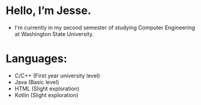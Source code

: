 # Hello, I’m Jesse.
- I'm currently in my second semester of studying Computer Engineering at Washington State University.
# Languages: 
- C/C++ (First year university level)
- Java (Basic level)
- HTML (Slight exploration) 
- Kotlin (Slight exploration)

<!---
JW-934/JW-934 is a ✨ special ✨ repository because its `README.md` (this file) appears on your GitHub profile.
You can click the Preview link to take a look at your changes.
--->
